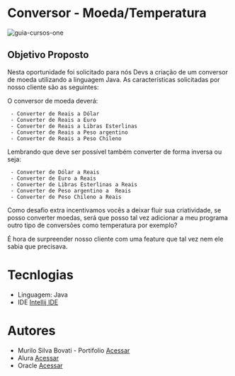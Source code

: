# Conversor - Moeda/Temperatura
![guia-cursos-one](https://user-images.githubusercontent.com/93354240/224237578-c4620f82-1046-4014-878d-ca847e3fc0a3.png)

## Objetivo Proposto
Nesta oportunidade foi solicitado para nós Devs a criação de um conversor de moeda utilizando a linguagem Java. As características solicitadas por nosso cliente são as seguintes:

O conversor de moeda deverá:

     - Converter de Reais a Dólar
     - Converter de Reais a Euro
     - Converter de Reais a Libras Esterlinas
     - Converter de Reais a Peso argentino
     - Converter de Reais a Peso Chileno
     
Lembrando que deve ser possível também converter de forma inversa ou seja:

     - Converter de Dólar a Reais
     - Converter de Euro a Reais
     - Converter de Libras Esterlinas a Reais
     - Converter de Peso argentino a  Reais
     - Converter de Peso Chileno a Reais
     
Como desafio extra incentivamos vocês a deixar fluir sua criatividade, se posso converter moedas, será que posso tal vez adicionar a meu programa outro tipo de conversões como temperatura por exemplo?

É hora de surpreender nosso cliente com uma feature que tal vez nem ele sabia que precisava.

# Tecnlogias
 - Linguagem: Java
 - IDE <a href=https://www.jetbrains.com/pt-br/idea/>Intellij IDE</a>
 
# Autores 
- Murilo Silva Bovati - Portifolio <a href=https://murilobovati.github.io/portfolio target="_blank"> Acessar </a>
- Alura <a href=https://www.alura.com.br/ target="_blank"> Acessar </a>
- Oracle <a href=https://www.oracle.com/ target="_blank"> Acessar </a>
